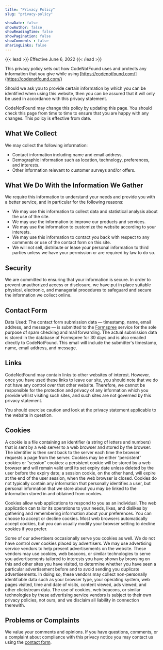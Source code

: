 ```yaml
---
title: "Privacy Policy"
slug: "privacy-policy"

showDate: false
showAuthor: false
showReadingTime: false
showPagination: false
showComments : false
sharingLinks: false
---
```


{{< lead >}}
Effective June 6, 2022
{{< /lead >}}

This privacy policy sets out how CodeNotFound uses and protects any information that you give while using [https://codenotfound.com/](https://codenotfound.com/)

Should we ask you to provide certain information by which you can be identified when using this website, then you can be assured that it will only be used in accordance with this privacy statement.

CodeNotFound may change this policy by updating this page. You should check this page from time to time to ensure that you are happy with any changes. This policy is effective from date.

## What We Collect

We may collect the following information:

* Contact information including name and email address.
* Demographic information such as location, technology, preferences, and interests.
* Other information relevant to customer surveys and/or offers.

## What We Do With the Information We Gather

We require this information to understand your needs and provide you with a better service, and in particular for the following reasons:

* We may use this information to collect data and statistical analysis about the use of the site.
* We may use the information to improve our products and services.
* We may use the information to customize the website according to your interests.
* We may use this information to contact you back with respect to any comments or use of the contact form on this site.
* We will not sell, distribute or lease your personal information to third parties unless we have your permission or are required by law to do so.

## Security

We are committed to ensuring that your information is secure. In order to prevent unauthorized access or disclosure, we have put in place suitable physical, electronic, and managerial procedures to safeguard and secure the information we collect online.

## Contact Form

Data Used: The contact form submission data — timestamp, name, email address, and message — is submitted to the [Formspree](https://formspree.io/) service for the sole purpose of spam checking and mail forwarding. The actual submission data is stored in the database of Formspree for 30 days and is also emailed directly to CodeNotFound. This email will include the submitter's timestamp, name, email address, and message.

## Links

CodeNotFound may contain links to other websites of interest. However, once you have used these links to leave our site, you should note that we do not have any control over that other website. Therefore, we cannot be responsible for the protection and privacy of any information which you provide whilst visiting such sites, and such sites are not governed by this privacy statement.

You should exercise caution and look at the privacy statement applicable to the website in question.

## Cookies

A cookie is a file containing an identifier (a string of letters and numbers) that is sent by a web server to a web browser and stored by the browser. The identifier is then sent back to the server each time the browser requests a page from the server. Cookies may be either “persistent” cookies or “session” cookies: a persistent cookie will be stored by a web browser and will remain valid until its set expiry date unless deleted by the user before the expiry date; a session cookie, on the other hand, will expire at the end of the user session, when the web browser is closed. Cookies do not typically contain any information that personally identifies a user, but personal information that we store about you may be linked to the information stored in and obtained from cookies.

Cookies allow web applications to respond to you as an individual. The web application can tailor its operations to your needs, likes, and dislikes by gathering and remembering information about your preferences. You can choose to accept or decline cookies. Most web browsers automatically accept cookies, but you can usually modify your browser setting to decline cookies if you prefer.

Some of our advertisers occasionally serve you cookies as well. We do not have control over cookies placed by advertisers. We may use advertising service vendors to help present advertisements on the website. These vendors may use cookies, web beacons, or similar technologies to serve you advertisements tailored to interests you have shown by browsing on this and other sites you have visited, to determine whether you have seen a particular advertisement before and to avoid sending you duplicate advertisements. In doing so, these vendors may collect non-personally identifiable data such as your browser type, your operating system, web pages visited, time and date of visits, content viewed, ads viewed, and other clickstream data. The use of cookies, web beacons, or similar technologies by these advertising service vendors is subject to their own privacy policies, not ours, and we disclaim all liability in connection therewith.

## Problems or Complaints

We value your comments and opinions. If you have questions, comments, or a complaint about compliance with this privacy notice you may contact us using the [contact form](/contact).
